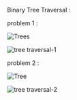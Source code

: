 Binary Tree Traversal :


problem 1 :

![Trees](https://github.com/user-attachments/assets/cc0eeedf-de74-4bfa-833f-46dfb1c476ca)

![tree traversal-1](https://github.com/user-attachments/assets/66dcc420-250b-4275-852a-cbf96aaaeaa2)

problem 2 :

![Tree](https://github.com/user-attachments/assets/0ffcad22-b3c9-4dcd-91a5-135b2d4eea88)

![tree traversal-2](https://github.com/user-attachments/assets/1d738570-f2c3-4826-8150-ed8fb1fc2c7c)
